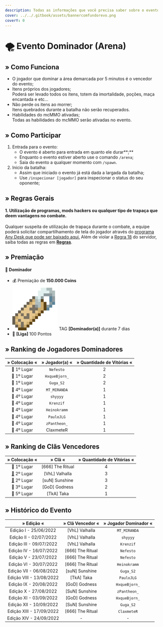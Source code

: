 ```yaml
---
description: Todas as informações que você precisa saber sobre o evento semanal Dominador.
cover: ../../.gitbook/assets/bannercomfundorevo.png
coverY: 0
---
```


# 🌪 Evento Dominador (Arena)

## » Como Funciona

* O jogador que dominar a área demarcada por 5 minutos é o vencedor do evento;
* Itens próprios dos jogadores;\
  Poderá ser levado todos os itens, totem da imortalidade, poções, maça encantada e etc...
* Não perde os itens ao morrer;\
  Itens quebrados durante a batalha não serão recuperados.
* Habilidades do mcMMO ativadas;\
  Todas as habilidades do mcMMO serão ativadas no evento.

## » Como Participar

1. Entrada para o evento:
   * O evento é aberto para entrada em quanto ele durar**;**
   * Enquanto o evento estiver aberto use o comando `/arena`;
   * Saia do evento a qualquer momento com `/spawn`.
2. Inicio da batalha:
   * Assim que iniciado o evento já está dada a largada da batalha;
   * Use `/inspecionar [jogador]` para inspecionar o status do seu oponente;

## » Regras Gerais

#### **1. Utilização de programas, mods hackers ou qualquer tipo de trapaça que deem vantagens no combate.**

Qualquer suspeita de utilização de trapaça durante o combate, a equipe poderá solicitar compartilhamento de tela do jogador através do [programa Any Desk que pode ser baixado aqui.](https://anydesk.com/pt/downloads) Além de violar a [Regra 18](https://wiki.rederevo.com/regras/jogabilidade#01-7) do servidor, saiba todas as regras em [**Regras**](../../regras/).

## » Premiação

#### 🥇 **Dominador**

* 💰 Premiação de **150.000 Coins**
* <img src="../../.gitbook/assets/image (14) (1).png" alt="" data-size="line"> TAG **\[Dominador(a)]** durante 7 dias
* 💎 **\[Liga]** 100 Pontos

## » Ranking de Jogadores Dominadores

| » Colocação « | » Jogador(a) « | » Quantidade de Vitórias « |
| :-----------: | :------------: | :------------------------: |
|  🥇 1º Lugar  |    `Nefesto`   |              2             |
|  🥇 1º Lugar  |  `HxqueBjorn_` |              2             |
|  🥇 1º Lugar  |    `Guga_S2`   |              2             |
|  🏅 4º Lugar  |  `MT_MIRANDA`  |              1             |
|  🏅 4º Lugar  |    `shyyyy`    |              1             |
|  🏅 4º Lugar  |    `Krenzif`   |              1             |
|  🏅 4º Lugar  |  `Heinokramm`  |              1             |
|  🏅 4º Lugar  |   `PauloJLG`   |              1             |
|  🏅 4º Lugar  |  `zPantheon_`  |              1             |
|  🏅 4º Lugar  |    ClaxmeteR   |              1             |

## » Ranking de Clãs Vencedores

|                      » Colocação «                     |      » Clã «      | » Quantidade de Vitórias « |
| :----------------------------------------------------: | :---------------: | :------------------------: |
|                       🥇 1º Lugar                      | \[666] The Ritual |              4             |
| [🥈](https://emojipedia.org/2nd-place-medal/) 2º Lugar |  \[VhL] Valhalla  |              3             |
| [🥈](https://emojipedia.org/2nd-place-medal/) 2º Lugar |  \[suN] Sunshine  |              3             |
|                       🥉 3º Lugar                      |   \[GoD] Godness  |              2             |
|                       🏅 5º Lugar                      |    \[TkA] Taka    |              1             |

## » Histórico do Evento

|        » Edição «        |  » Clã Vencedor « | » Jogador Dominador « |
| :----------------------: | :---------------: | :-------------------: |
|   Edição I - 25/06/2022  |  \[VhL] Valhalla  |      `MT_MIRANDA`     |
|  Edição II - 02/07/2022  |  \[VhL] Valhalla  |        `shyyyy`       |
|  Edição III - 09/07/2022 |  \[VhL] Valhalla  |       `Krenzif`       |
|  Edição IV - 16/07/2022  | \[666] The Ritual |       `Nefesto`       |
|   Edição V - 23/07/2022  | \[666] The Ritual |       `Nefesto`       |
|  Edição VI - 30/07/2022  | \[666] The Ritual |      `Heinokramm`     |
|  Edição VII - 06/08/2022 |  \[suN] Sunshine  |       `Guga_S2`       |
| Edição VIII - 13/08/2022 |    \[TkA] Taka    |       `PauloJLG`      |
|  Edição IX - 20/08/2022  |   \[GoD] Godness  |     `HxqueBjorn_`     |
|   Edição X - 27/08/2022  |  \[SuN] Sunshine  |      `zPantheon_`     |
|  Edição XI - 03/09/2022  |   \[GoD] Godness  |     `HxqueBjorn_`     |
|  Edição XII - 10/09/2022 |  \[SuN] Sunshine  |       `Guga_S2`       |
| Edição XIII - 17/09/2022 | \[666] The Ritual |      `ClaxmeteR`      |
|  Edição XIV - 24/09/2022 |         -         |           -           |
